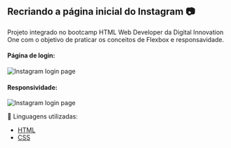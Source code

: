 ## Recriando a página inicial do Instagram :camera:

Projeto integrado no bootcamp HTML Web Developer da Digital Innovation One com o objetivo de praticar os conceitos de Flexbox e responsavidade.

#### Página de login:
	
![Instagram login page](https://i.imgur.com/YJe47qV.jpg)

#### Responsividade:
![Instagram login page](https://imgur.com/TcKOcad.jpg)


:large_blue_diamond: Linguagens utilizadas:

* [HTML](https://github.com/topics/html)
* [CSS](https://github.com/topics/css)
